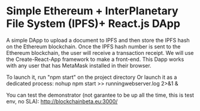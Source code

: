 # Simple Ethereum + InterPlanetary File System (IPFS)+ React.js DApp

A simple DApp to upload a document to IPFS and then store the IPFS hash on the Ethereum blockchain. Once the IPFS hash number is sent to the Ethereum blockchain, the user will receive a transaction receipt. We will use the Create-React-App framework to make a front-end. This Dapp works with any user that has MetaMask installed in their browser.

To launch it, run "npm start" on the project directory
Or launch it as a dedicated process: nohup npm start >> runningwebserver.log 2>&1 &

You can test the demonstrator (not garantee to be up all the time, this is test env, no SLA): http://blockchainbeta.eu:3000/


